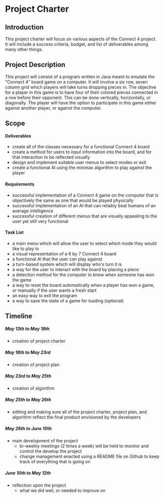 
# Project Charter
## Introduction
This project charter will focus on various aspects of the Connect 4 project. It will include a success criteria, budget, and list of deliverables among many other things.
## Project Description
This project will consist of a program written in Java meant to emulate the
"Connect 4" board game on a computer. It will involve a six row, seven column grid which players will take turns dropping pieces in. The objective for a player in this game is to have four of their colored pieces connected in a row before their opponent. This can be done vertically, horizontally, or diagonally. The player will have the option to participate in this game either against another player, or against the computer.

## Scope

#### Deliverables
- create all of the classes necessary for a functional Connect 4 board
- create a method for users  to input information into the board, and for that interaction to be reflected visually
- design and implement suitable user menus to select modes or exit
- create a functional AI using the minimax algorithm to play against the player

#### Requirements
- successful implementation of a Connect 4 game on the computer that is objectively the same as one that would be played physically
- successful implementation of an AI that can reliably beat humans of an average intelligence
- successful creation of different menus that are visually appealing to the user yet still very functional

#### Task List
- a main menu which will allow the user to select which mode they would like to play in 
- a visual representation of a 6 by 7 Connect 4 board
- a functional AI that the user can play against
- a turn-based system which will display who's turn it is
- a way for the user to interact with the board by placing a piece
- a detection method for the computer to know when someone has won the game
- a way to reset the board automatically when a player has won a game, or manually if the user wants a fresh start
- an easy way to exit the program
- a way to save the state of a game for loading (optional)

## Timeline

##### May 13th to May 18th
- creation of project charter

##### May 18th to May 23rd
- creation of project plan

##### May 23rd to May 25th
- creation of algorithm

##### May 25th to May 26th
- editing and making sure all of the project charter, project plan, and algorithm reflect the final product envisioned by the developers

##### May 26th to June 10th
- main development of the project
	- bi-weekly meetings (2 times a week) will be held to monitor and control the develop the project
	- change management enacted using a README file on Github to keep track of everything that is going on

##### June 10th to May 12th
- reflection upon the project
	- what we did well, or needed to improve on
